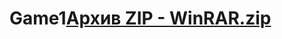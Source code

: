 # Game1[Архив ZIP - WinRAR.zip](https://github.com/Norman2016507/Game1/files/9175358/ZIP.-.WinRAR.zip)
